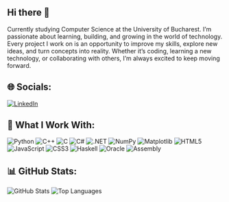 ## Hi there 👋

Currently studying Computer Science at the University of Bucharest. I’m passionate about learning, building, and growing in the world of technology. Every project I work on is an opportunity to improve my skills, explore new ideas, and turn concepts into reality. Whether it’s coding, learning a new technology, or collaborating with others, I’m always excited to keep moving forward.

## 🌐 Socials:
[![LinkedIn](https://img.shields.io/badge/LinkedIn-0A66C2?style=for-the-badge&logo=linkedin&logoColor=white)](https://www.linkedin.com/in/iordache-tudor-847006331/)

## 🧩 What I Work With:
![Python](https://img.shields.io/badge/Python-3776AB?style=for-the-badge&logo=python&logoColor=white)
![C++](https://img.shields.io/badge/C++-00599C?style=for-the-badge&logo=cplusplus&logoColor=white)
![C](https://img.shields.io/badge/C-00599C?style=for-the-badge&logo=c&logoColor=white)
![C#](https://img.shields.io/badge/C%23-239120?style=for-the-badge&logo=csharp&logoColor=white)
![.NET](https://img.shields.io/badge/.NET-512BD4?style=for-the-badge&logo=dotnet&logoColor=white)
![NumPy](https://img.shields.io/badge/NumPy-013243?style=for-the-badge&logo=numpy&logoColor=white)
![Matplotlib](https://img.shields.io/badge/Matplotlib-008080?style=for-the-badge&logo=matplotlib&logoColor=white)
![HTML5](https://img.shields.io/badge/HTML5-E34F26?style=for-the-badge&logo=html5&logoColor=white)
![JavaScript](https://img.shields.io/badge/JavaScript-323330?style=for-the-badge&logo=javascript&logoColor=F7DF1E)
![CSS3](https://img.shields.io/badge/CSS3-1572B6?style=for-the-badge&logo=css3&logoColor=white)
![Haskell](https://img.shields.io/badge/Haskell-5E5086?style=for-the-badge&logo=haskell&logoColor=white)
![Oracle](https://img.shields.io/badge/Oracle-F80000?style=for-the-badge&logo=oracle&logoColor=white)
![Assembly](https://img.shields.io/badge/Assembly-525252?style=for-the-badge&logo=assembly&logoColor=white)

## 📊 GitHub Stats:
![GitHub Stats](https://github-readme-stats.vercel.app/api?username=tudoriordache2004&show_icons=true&theme=radical)
![Top Languages](https://github-readme-stats.vercel.app/api/top-langs/?username=tudoriordache2004&layout=compact&theme=radical)





